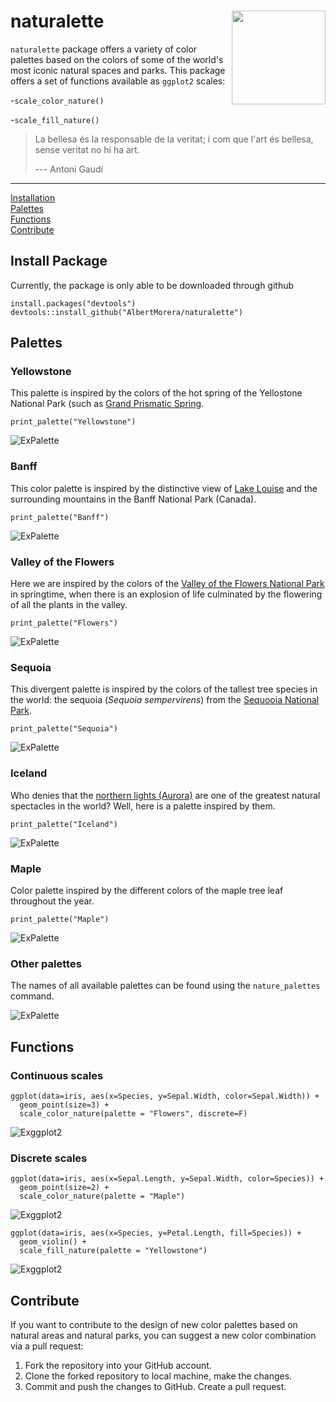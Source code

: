 # naturalette <img src="naturalette_hex.png" align="right" width="150" />

`naturalette` package offers a variety of color palettes based on the colors of some of the world's most iconic natural spaces and parks. This package offers a set of functions available as `ggplot2` scales:

-`scale_color_nature()`

-`scale_fill_nature()`


> La bellesa és la responsable de la veritat; i com que l'art és bellesa, sense veritat no hi ha art.
>
> --- Antoni Gaudí

***
[Installation](#install-package)  
[Palettes](#palettes)  
[Functions](#functions)  
[Contribute](#contribute) 

## Install Package
Currently, the package is only able to be downloaded through github

```{r}
install.packages("devtools") 
devtools::install_github("AlbertMorera/naturalette") 
```

## Palettes

### Yellowstone
This palette is inspired by the colors of the hot spring of the Yellostone National Park (such as [Grand Prismatic Spring](https://en.wikipedia.org/wiki/Grand_Prismatic_Spring). 
```{r}
print_palette("Yellowstone")
```
![ExPalette](palettes/examples_palettes/Yellowstone.png)

### Banff
This color palette is inspired by the distinctive view of [Lake Louise](https://en.wikipedia.org/wiki/Lake_Louise_(Alberta)) and the surrounding mountains in the Banff National Park (Canada). 
```{r}
print_palette("Banff")
```
![ExPalette](palettes/examples_palettes/Banff.png)

### Valley of the Flowers
Here we are inspired by the colors of the [Valley of the Flowers National Park](https://en.wikipedia.org/wiki/Valley_of_Flowers_National_Park) in springtime, when there is an explosion of life culminated by the flowering of all the plants in the valley.
```{r}
print_palette("Flowers")
```
![ExPalette](palettes/examples_palettes/Flowers.png)

### Sequoia
This divergent palette is inspired by the colors of the tallest tree species in the world: the sequoia (_Sequoia sempervirens_) from the [Sequooia National Park](https://en.wikipedia.org/wiki/Sequoia_National_Park).
```{r}
print_palette("Sequoia")
```
![ExPalette](palettes/examples_palettes/Sequoia.png)

### Iceland
Who denies that the [northern lights (Aurora)](https://en.wikipedia.org/wiki/Aurora) are one of the greatest natural spectacles in the world? Well, here is a palette inspired by them.
```{r}
print_palette("Iceland")
```
![ExPalette](palettes/examples_palettes/Iceland.png)

### Maple
Color palette inspired by the different colors of the maple tree leaf throughout the year.
```{r}
print_palette("Maple")
```
![ExPalette](palettes/examples_palettes/Maple.png)

### Other palettes

The names of all available palettes can be found using the `nature_palettes` command.


![ExPalette](palettes/examples_palettes/palettes.png)




## Functions

### Continuous scales
```{r}
ggplot(data=iris, aes(x=Species, y=Sepal.Width, color=Sepal.Width)) +
  geom_point(size=3) +
  scale_color_nature(palette = "Flowers", discrete=F)
```
![Exggplot2](palettes/example_functions/ggplot2_ex_1.png)

### Discrete scales
```{r}
ggplot(data=iris, aes(x=Sepal.Length, y=Sepal.Width, color=Species)) +
  geom_point(size=2) +
  scale_color_nature(palette = "Maple")
```
![Exggplot2](palettes/example_functions/ggplot2_ex_2.png)

```{r}
ggplot(data=iris, aes(x=Species, y=Petal.Length, fill=Species)) +
  geom_violin() +
  scale_fill_nature(palette = "Yellowstone")
```
![Exggplot2](palettes/example_functions/ggplot2_ex_3.png)


## Contribute

If you want to contribute to the design of new color palettes based on natural areas and natural parks, you can suggest a new color combination via a pull request:

1. Fork the repository into your GitHub account.
2. Clone the forked repository to local machine, make the changes.
3. Commit and push the changes to GitHub. Create a pull request.
